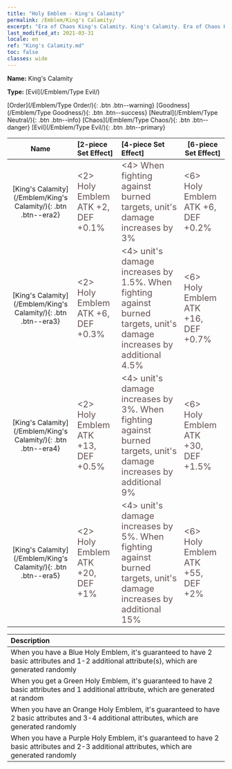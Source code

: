 ```yaml
---
title: "Holy Emblem - King's Calamity"
permalink: /Emblem/King's Calamity/
excerpt: "Era of Chaos King's Calamity. King's Calamity. Era of Chaos Holy Emblem King's Calamity. Era of Chaos Evil King's Calamity"
last_modified_at: 2021-03-31
locale: en
ref: "King's Calamity.md"
toc: false
classes: wide
---
```


 **Name:** King's Calamity

 **Type:** [Evil](/Emblem/Type Evil/)

  [Order](/Emblem/Type Order/){: .btn .btn--warning}   [Goodness](/Emblem/Type Goodness/){: .btn .btn--success}   [Neutral](/Emblem/Type Neutral/){: .btn .btn--info}   [Chaos](/Emblem/Type Chaos/){: .btn .btn--danger}   [Evil](/Emblem/Type Evil/){: .btn .btn--primary} 

  |  Name    | [2-piece Set Effect] | [4-piece Set Effect] | [6-piece Set Effect]  | 
  |:-----------------------:|:-------------------|:-----------------|----------------| 
  | [King's Calamity](/Emblem/King's Calamity/){: .btn .btn--era2} | <span style="color: #645252;font-size:20px">&lt;2&gt; Holy Emblem ATK +2, DEF +0.1%</span> | <span style="color: #645252;font-size:20px">&lt;4&gt; When fighting against burned targets, unit's damage increases by 3%</span> | <span style="color: #645252;font-size:20px">&lt;6&gt; Holy Emblem ATK +6, DEF +0.2%</span> | 
  | [King's Calamity](/Emblem/King's Calamity/){: .btn .btn--era3} | <span style="color: #645252;font-size:20px">&lt;2&gt; Holy Emblem ATK +6, DEF +0.3%</span> | <span style="color: #645252;font-size:20px">&lt;4&gt; unit's damage increases by 1.5%. When fighting against burned targets, unit's damage increases by additional 4.5%</span> | <span style="color: #645252;font-size:20px">&lt;6&gt; Holy Emblem ATK +16, DEF +0.7%</span> | 
  | [King's Calamity](/Emblem/King's Calamity/){: .btn .btn--era4} | <span style="color: #645252;font-size:20px">&lt;2&gt; Holy Emblem ATK +13, DEF +0.5%</span> | <span style="color: #645252;font-size:20px">&lt;4&gt; unit's damage increases by 3%. When fighting against burned targets, unit's damage increases by additional 9%</span> | <span style="color: #645252;font-size:20px">&lt;6&gt; Holy Emblem ATK +30, DEF +1.5%</span> | 
  | [King's Calamity](/Emblem/King's Calamity/){: .btn .btn--era5} | <span style="color: #645252;font-size:20px">&lt;2&gt; Holy Emblem ATK +20, DEF +1%</span> | <span style="color: #645252;font-size:20px">&lt;4&gt; unit's damage increases by 5%. When fighting against burned targets, unit's damage increases by additional 15%</span> | <span style="color: #645252;font-size:20px">&lt;6&gt; Holy Emblem ATK +55, DEF +2%</span> | 

  |         Description            | 
  |:-------------------------------|
  | When you have a Blue Holy Emblem, it's guaranteed to have 2 basic attributes and 1-2 additional attribute(s), which are generated randomly |
  | When you get a Green Holy Emblem, it's guaranteed to have 2 basic attributes and 1 additional attribute, which are generated at random |
  | When you have an Orange Holy Emblem, it's guaranteed to have 2 basic attributes and 3-4 additional attributes, which are generated randomly |
  | When you have a Purple Holy Emblem, it's guaranteed to have 2 basic attributes and 2-3 additional attributes, which are generated randomly |

